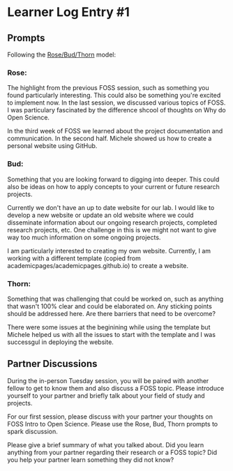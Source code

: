# Learner Log Entry #1 

## Prompts
Following the [Rose/Bud/Thorn](https://www.panoramaed.com/blog/rose-bud-thorn-activity-and-worksheet#:~:text=%22Rose%2C%20Bud%2C%20Thorn%22%20is%20a%20mindful%20design%2D,day%2C%20week%2C%20or%20month.) model:

### Rose:
The highlight from the previous FOSS session, such as something you found particularly interesting. This could also be something you're excited to implement now.
In the last session, we discussed various topics of FOSS. I was particulary fascinated by the difference shcool of thoughts on Why do Open Science.

In the third week of FOSS we learned about the project documentation and communication. In the second half. Michele showed us how to create a personal website using GitHub. 

### Bud: 
Something that you are looking forward to digging into deeper. This could also be ideas on how to apply concepts to your current or future research projects.

Currently we don't have an up to date website for our lab. I would like to develop a new website or update an old website where we could disseminate information about our ongoing research projects, completed research projects, etc. One challenge in this is we might not want to give way too much information on some ongoing projects.

I am particularly interested to creating my own website. Currently, I am working with a different template (copied from academicpages/academicpages.github.io) to create a website.

### Thorn: 
Something that was challenging that could be worked on, such as anything that wasn't 100% clear and could be elaborated on. Any sticking points should be addressed here. Are there barriers that need to be overcome?

There were some issues at the beginining while using the template but Michele helped us with all the issues to start with the template and I was successgul in deploying the website.

## Partner Discussions

During the in-person Tuesday session, you will be paired with another fellow to get to know them and also discuss a FOSS topic. Please introduce yourself to your partner and briefly talk about your field of study and projects. 

For our first session, please discuss with your partner your thoughts on FOSS Intro to Open Science. Please use the Rose, Bud, Thorn prompts to spark discussion. 

Please give a brief summary of what you talked about. Did you learn anything from your partner regarding their research or a FOSS topic? Did you help your partner learn something they did not know? 
